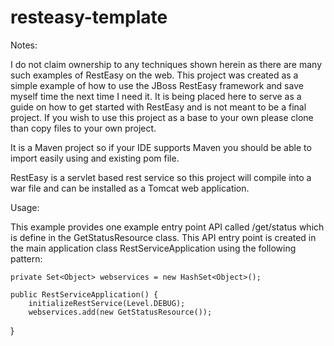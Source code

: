 # resteasy-template

<div>
<p>Notes:</p>   

I do not claim ownership to any techniques shown herein as there are many such examples of RestEasy on the web.
This project was created as a simple example of how to use the JBoss RestEasy framework and save myself time the next time I need it. 
It is being placed here to serve as a guide on how to get started with RestEasy and is not meant to be a final project. 
If you wish to use this project as a base to your own please clone than copy files to your own project. 

It is a Maven project so if your IDE supports Maven you should be able to import easily using and existing pom file.

RestEasy is a servlet based rest service so this project will compile into a war file and can be installed as a Tomcat web application.
</div>

<div>
<p>Usage:</p> 
This example provides one example entry point API called /get/status which is define in the GetStatusResource class. This API entry point is created in the main application class RestServiceApplication using the following pattern:

    private Set<Object> webservices = new HashSet<Object>();

    public RestServiceApplication() {
        initializeRestService(Level.DEBUG);
        webservices.add(new GetStatusResource());
   }


</div>
